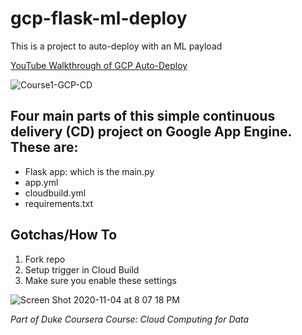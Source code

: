 # gcp-flask-ml-deploy
This is a project to auto-deploy with an ML payload


[YouTube Walkthrough of GCP Auto-Deploy](https://www.youtube.com/watch?v=_TfWdOvQXwU)


![Course1-GCP-CD](https://user-images.githubusercontent.com/58792/107860077-64d04b00-6e0b-11eb-8cf2-7cce40496a46.jpg)

## Four main parts of this simple continuous delivery (CD) project on Google App Engine. These are:
- Flask app: which is the main.py
- app.yml
- cloudbuild.yml
- requirements.txt

## Gotchas/How To

1.  Fork repo
2.  Setup trigger in Cloud Build
3. Make sure you enable these settings

![Screen Shot 2020-11-04 at 8 07 18 PM](https://user-images.githubusercontent.com/58792/98184850-610e5d80-1ed9-11eb-9950-6e225675ac2d.png)

*Part of Duke Coursera Course:  Cloud Computing for Data*
